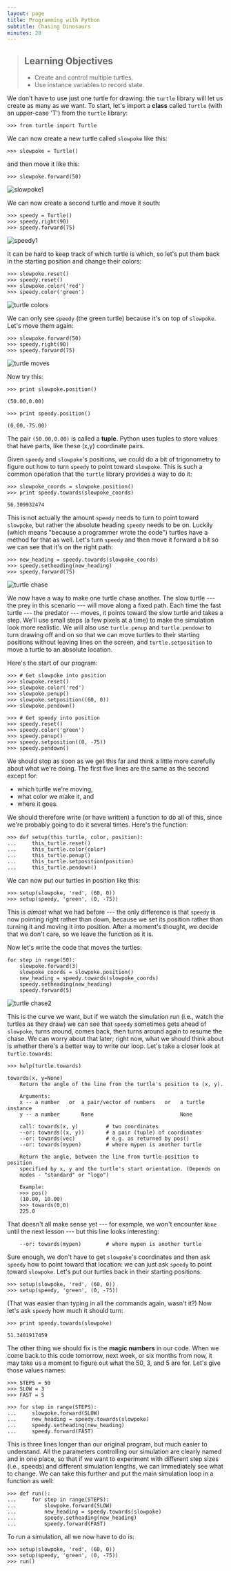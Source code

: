 ```yaml
---
layout: page
title: Programming with Python
subtitle: Chasing Dinosaurs
minutes: 20
---
```

> ## Learning Objectives
>
> *   Create and control multiple turtles.
> *   Use instance variables to record state.

We don't have to use just one turtle for drawing:
the `turtle` library will let us create as many as we want.
To start,
let's import a **class** called `Turtle`
(with an upper-case 'T')
from the `turtle` library:

~~~ {.input}
>>> from turtle import Turtle
~~~

We can now create a new turtle called `slowpoke` like this:

~~~ {.input}
>>> slowpoke = Turtle()
~~~

and then move it like this:

~~~ {.input}
>>> slowpoke.forward(50)
~~~

![slowpoke1](fig/slowpoke1.png)

We can now create a second turtle and move it south:

~~~ {.input}
>>> speedy = Turtle()
>>> speedy.right(90)
>>> speedy.forward(75)
~~~

![speedy1](fig/speedy1.png)

It can be hard to keep track of which turtle is which,
so let's put them back in the starting position and change their colors:

~~~ {.input}
>>> slowpoke.reset()
>>> speedy.reset()
>>> slowpoke.color('red')
>>> speedy.color('green')
~~~

![turtle colors](fig/turtle-color.png)

We can only see `speedy` (the green turtle)
because it's on top of `slowpoke`.
Let's move them again:

~~~ {.input}
>>> slowpoke.forward(50)
>>> speedy.right(90)
>>> speedy.forward(75)
~~~

![turtle moves](fig/turtle-color-move.png)

Now try this:

~~~ {.input}
>>> print slowpoke.position()
~~~

~~~ {.output}
(50.00,0.00)
~~~

~~~ {.input}
>>> print speedy.position()
~~~

~~~ {.output}
(0.00,-75.00)
~~~

The pair `(50.00,0.00)` is called a **tuple**.
Python uses tuples to store values that have parts,
like these (x,y) coordinate pairs.

Given `speedy` and `slowpoke`'s positions,
we could do a bit of trigonometry
to figure out how to turn `speedy`
to point toward `slowpoke`.
This is such a common operation that the `turtle` library
provides a way to do it:

~~~ {.input}
>>> slowpoke_coords = slowpoke.position()
>>> print speedy.towards(slowpoke_coords)
~~~
~~~ {.output}
56.309932474
~~~

This is not actually the amount `speedy` needs to turn
to point toward `slowpoke`,
but rather the absolute heading `speedy` needs to be on.
Luckily
(which means "because a programmer wrote the code")
turtles have a method for that as well.
Let's turn `speedy` and then move it forward a bit
so we can see that it's on the right path:

~~~ {.input}
>>> new_heading = speedy.towards(slowpoke_coords)
>>> speedy.setheading(new_heading)
>>> speedy.forward(75)
~~~

![turtle chase](fig/turtle-chase1.png)

We now have a way to make one turtle chase another.
The slow turtle --- the prey in this scenario ---
will move along a fixed path.
Each time the fast turtle --- the predator --- moves,
it points toward the slow turtle and takes a step.
We'll use small steps (a few pixels at a time)
to make the simulation look more realistic.
We will also use `turtle.penup` and `turtle.pendown`
to turn drawing off and on
so that we can move turtles to their starting positions
without leaving lines on the screen,
and `turtle.setposition` to move a turtle to an absolute location.

Here's the start of our program:

~~~ {.input}
>>> # Get slowpoke into position
>>> slowpoke.reset()
>>> slowpoke.color('red')
>>> slowpoke.penup()
>>> slowpoke.setposition((60, 0))
>>> slowpoke.pendown()

>>> # Get speedy into position
>>> speedy.reset()
>>> speedy.color('green')
>>> speedy.penup()
>>> speedy.setposition((0, -75))
>>> speedy.pendown()
~~~

We should stop as soon as we get this far
and think a little more carefully about what we're doing.
The first five lines are the same as the second except for:

*   which turtle we're moving,
*   what color we make it, and
*   where it goes.

We should therefore write (or have written) a function to do all of this,
since we're probably going to do it several times.
Here's the function:

~~~ {.input}
>>> def setup(this_turtle, color, position):
...     this_turtle.reset()
...     this_turtle.color(color)
...     this_turtle.penup()
...     this_turtle.setposition(position)
...     this_turtle.pendown()
~~~

We can now put our turtles in position like this:

~~~ {.input}
>>> setup(slowpoke, 'red', (60, 0))
>>> setup(speedy, 'green', (0, -75))
~~~

This is *almost* what we had before ---
the only difference is that `speedy` is now pointing right rather than down,
because we set its position
rather than turning it and moving it into position.
After a moment's thought,
we decide that we don't care,
so we leave the function as it is.

Now let's write the code that moves the turtles:

~~~ {.input}
for step in range(50):
    slowpoke.forward(3)
    slowpoke_coords = slowpoke.position()
    new_heading = speedy.towards(slowpoke_coords)
    speedy.setheading(new_heading)
    speedy.forward(5)
~~~

![turtle chase2](fig/turtle-chase2.gif)

This is the curve we want,
but if we watch the simulation run
(i.e., watch the turtles as they draw)
we can see that `speedy` sometimes gets ahead of `slowpoke`,
turns around,
comes back,
then turns around again to resume the chase.
We can worry about that later;
right now,
what we should think about is whether there's a better way
to write our loop.
Let's take a closer look at `turtle.towards`:

~~~ {.input}
>>> help(turtle.towards)
~~~
~~~ {.output}
towards(x, y=None)
    Return the angle of the line from the turtle's position to (x, y).
    
    Arguments:
    x -- a number   or  a pair/vector of numbers   or   a turtle instance
    y -- a number       None                            None
    
    call: towards(x, y)         # two coordinates
    --or: towards((x, y))       # a pair (tuple) of coordinates
    --or: towards(vec)          # e.g. as returned by pos()
    --or: towards(mypen)        # where mypen is another turtle
    
    Return the angle, between the line from turtle-position to position
    specified by x, y and the turtle's start orientation. (Depends on
    modes - "standard" or "logo")
    
    Example:
    >>> pos()
    (10.00, 10.00)
    >>> towards(0,0)
    225.0
~~~

That doesn't all make sense yet ---
for example, we won't encounter `None` until the next lesson ---
but this line looks interesting:

~~~ {.output}
    --or: towards(mypen)        # where mypen is another turtle
~~~

Sure enough,
we don't have to get `slowpoke`'s coordinates
and then ask `speedy` how to point toward that location:
we can just ask `speedy` to point toward `slowpoke`.
Let's put our turtles back in their starting positions:

~~~ {.input}
>>> setup(slowpoke, 'red', (60, 0))
>>> setup(speedy, 'green', (0, -75))
~~~

(That was easier than typing in all the commands again, wasn't it?)
Now let's ask `speedy` how much it should turn:

~~~ {.input}
>>> print speedy.towards(slowpoke)
~~~
~~~ {.output}
51.3401917459
~~~

The other thing we should fix is the **magic numbers** in our code.
When we come back to this code tomorrow, next week, or six months from now,
it may take us a moment to figure out what the 50, 3, and 5 are for.
Let's give those values names:

~~~ {.input}
>>> STEPS = 50
>>> SLOW = 3
>>> FAST = 5

>>> for step in range(STEPS):
...     slowpoke.forward(SLOW)
...     new_heading = speedy.towards(slowpoke)
...     speedy.setheading(new_heading)
...     speedy.forward(FAST)
~~~

This is three lines longer than our original program,
but much easier to understand.
All the parameters controlling our simulation are clearly named and in one place,
so that if we want to experiment with different step sizes (i.e., speeds)
and different simulation lengths,
we can immediately see what to change.
We can take this further and put the main simulation loop in a function as well:

~~~ {.input}
>>> def run():
...     for step in range(STEPS):
...         slowpoke.forward(SLOW)
...         new_heading = speedy.towards(slowpoke)
...         speedy.setheading(new_heading)
...         speedy.forward(FAST)
~~~

To run a simulation,
all we now have to do is:

~~~ {.input}
>>> setup(slowpoke, 'red', (60, 0))
>>> setup(speedy, 'green', (0, -75))
>>> run()
~~~
